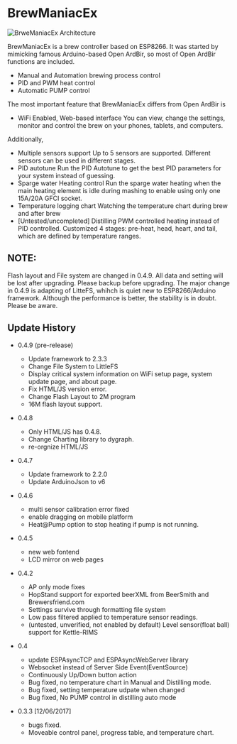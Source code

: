 # BrewManiacEx
![BrweManiacEx Architecture](./docs/bmex_arch.jpg)

BrewManiacEx is a brew controller based on ESP8266. It was started by mimicking famous Arduino-based Open ArdBir, so most of Open ArdBir functions are included.

 * Manual and Automation brewing process control
 * PID and PWM heat control
 * Automatic PUMP control

The most important feature that BrewManiacEx differs from Open ArdBir is

 * WiFi Enabled, Web-based interface
You can view, change the settings, monitor and control the brew on your phones, tablets, and computers.

Additionally,

 * Multiple sensors support
Up to 5 sensors are supported. Different sensors can be used in different stages.
 * PID autotune
Run the PID Autotune to get the best PID parameters for your system instead of guessing.
 * Sparge water Heating control
Run the sparge water heating when the main heating element is idle during mashing to enable using only one 15A/20A GFCI socket.
 * Temperature logging chart
Watching the temperature chart during brew and after brew
 * [Untested/uncompleted] Distilling
PWM controlled heating instead of PID controlled. Customized 4 stages: pre-heat, head, heart, and tail, which are defined by temperature ranges.

## NOTE:
Flash layout and File system are changed in 0.4.9. All data and setting will be lost after upgrading. Please backup before upgrading.
The major change in 0.4.9 is adapting of LitteFS, whihch is quiet new to ESP8266/Arduino framework. Although the performance is better,
the stability is in doubt. Please be aware.

## Update History
 * 0.4.9 (pre-release)
   * Update framework to 2.3.3
   * Change File System to LittleFS
   * Display critical system information on WiFi setup page, system update page, and about page.
   * Fix HTML/JS version error.
   * Change Flash Layout to 2M program
   * 16M flash layout support.

 * 0.4.8
    * Only HTML/JS has 0.4.8.
    * Change Charting library to dygraph.
    * re-orgnize HTML/JS

 * 0.4.7
    * Update framework to 2.2.0
    * Update ArduinoJson to v6

 * 0.4.6
    * multi sensor calibration error fixed
    * enable dragging on mobile platform
    * Heat@Pump option to stop heating if pump is not running.

 * 0.4.5
    * new web fontend
    * LCD mirror on web pages

 * 0.4.2 
    * AP only mode fixes
    * HopStand support for exported beerXML from BeerSmith and Brewersfriend.com
    * Settings survive through formatting file system
    * Low pass filtered applied to temperature sensor readings.
    * (untested, unverified, not enabled by default) Level sensor(float ball) support for Kettle-RIMS

 * 0.4 
    * update ESPAsyncTCP and ESPAsyncWebServer library
    * Websocket instead of Server Side Event(EventSource)
    * Continuously Up/Down button action
    * Bug fixed, no temperature chart in Manual and Distilling mode.
    * Bug fixed, setting temperature udpate when changed
    * Bug fixed, No PUMP control in distilling auto mode

 * 0.3.3 [12/06/2017]
    * bugs fixed.
    * Moveable control panel, progress table, and temperature chart.